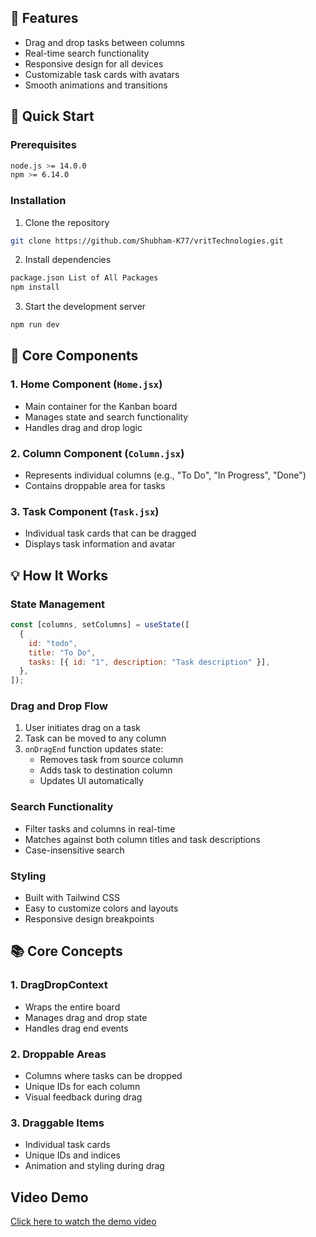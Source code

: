 ## 🌟 Features

- Drag and drop tasks between columns
- Real-time search functionality
- Responsive design for all devices
- Customizable task cards with avatars
- Smooth animations and transitions

## 🚀 Quick Start

### Prerequisites

```bash
node.js >= 14.0.0
npm >= 6.14.0
```

### Installation

1. Clone the repository

```bash
git clone https://github.com/Shubham-K77/vritTechnologies.git
```

2. Install dependencies

```bash
package.json List of All Packages
npm install
```

3. Start the development server

```bash
npm run dev
```

## 🔧 Core Components

### 1. Home Component (`Home.jsx`)

- Main container for the Kanban board
- Manages state and search functionality
- Handles drag and drop logic

### 2. Column Component (`Column.jsx`)

- Represents individual columns (e.g., "To Do", "In Progress", "Done")
- Contains droppable area for tasks

### 3. Task Component (`Task.jsx`)

- Individual task cards that can be dragged
- Displays task information and avatar

## 💡 How It Works

### State Management

```javascript
const [columns, setColumns] = useState([
  {
    id: "todo",
    title: "To Do",
    tasks: [{ id: "1", description: "Task description" }],
  },
]);
```

### Drag and Drop Flow

1. User initiates drag on a task
2. Task can be moved to any column
3. `onDragEnd` function updates state:
   - Removes task from source column
   - Adds task to destination column
   - Updates UI automatically

### Search Functionality

- Filter tasks and columns in real-time
- Matches against both column titles and task descriptions
- Case-insensitive search

### Styling

- Built with Tailwind CSS
- Easy to customize colors and layouts
- Responsive design breakpoints

## 📚 Core Concepts

### 1. DragDropContext

- Wraps the entire board
- Manages drag and drop state
- Handles drag end events

### 2. Droppable Areas

- Columns where tasks can be dropped
- Unique IDs for each column
- Visual feedback during drag

### 3. Draggable Items

- Individual task cards
- Unique IDs and indices
- Animation and styling during drag

## Video Demo

[Click here to watch the demo video](../../taskB/demoTaskB.mp4)
